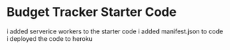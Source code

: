 # Budget Tracker Starter Code

i added serverice workers to the starter code 
i added manifest.json to code
i deployed the code to heroku 
